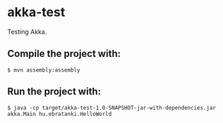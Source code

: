 akka-test
=========

Testing Akka.

Compile the project with:
------------------

    $ mvn assembly:assembly

Run the project with:
------------------

    $ java -cp target/akka-test-1.0-SNAPSHOT-jar-with-dependencies.jar akka.Main hu.ebratanki.HelloWorld

